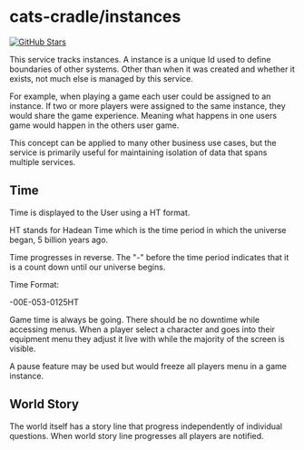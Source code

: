 # cats-cradle/instances

[![GitHub Stars](https://img.shields.io/github/stars/hxtree/galaxyops?style=social)](https://github.com/hxtree/galaxyops/stargazers)

This service tracks instances. A instance is a unique Id used to define
boundaries of other systems. Other than when it was created and whether it
exists, not much else is managed by this service.

For example, when playing a game each user could be assigned to an instance. If
two or more players were assigned to the same instance, they would share the
game experience. Meaning what happens in one users game would happen in the
others user game.

This concept can be applied to many other business use cases, but the service is
primarily useful for maintaining isolation of data that spans multiple services.

## Time

Time is displayed to the User using a HT format.

HT stands for Hadean Time which is the time period in which the universe began,
5 billion years ago.

Time progresses in reverse. The "-" before the time period indicates that it is
a count down until our universe begins.

Time Format:

-00E-053-0125HT

Game time is always be going. There should be no downtime while accessing menus.
When a player select a character and goes into their equipment menu they adjust
it live with while the majority of the screen is visible.

A pause feature may be used but would freeze all players menu in a game
instance.

## World Story

The world itself has a story line that progress independently of individual
questions. When world story line progresses all players are notified.
